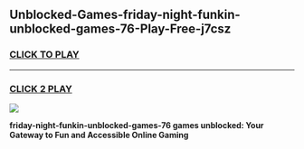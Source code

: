 
## Unblocked-Games-friday-night-funkin-unblocked-games-76-Play-Free-j7csz
<h3>
<a href="https://premium76.site?title=friday-night-funkin-unblocked-games-76&ref=19M">CLICK TO PLAY</a></h3>
<hr>

<h3>
<a href="https://premium76.site?title=friday-night-funkin-unblocked-games-76&ref=19M">CLICK 2 PLAY</a>
  
</h3>

<a href="https://premium76.site?title=friday-night-funkin-unblocked-games-76&ref=19M"><img src="https://clearcache.store/games.png"></a>


**friday-night-funkin-unblocked-games-76 games unblocked: Your Gateway to Fun and Accessible Online Gaming**
